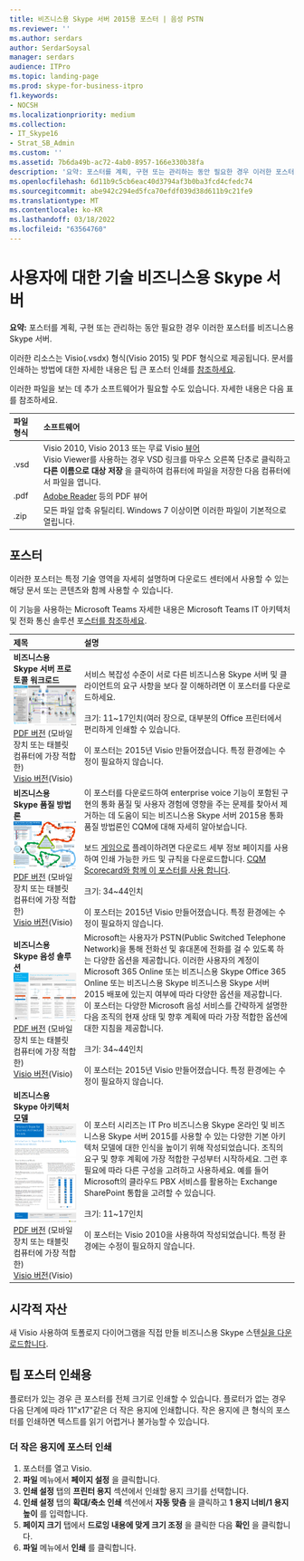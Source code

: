 ```yaml
---
title: 비즈니스용 Skype 서버 2015용 포스터 | 음성 PSTN
ms.reviewer: ''
ms.author: serdars
author: SerdarSoysal
manager: serdars
audience: ITPro
ms.topic: landing-page
ms.prod: skype-for-business-itpro
f1.keywords:
- NOCSH
ms.localizationpriority: medium
ms.collection:
- IT_Skype16
- Strat_SB_Admin
ms.custom: ''
ms.assetid: 7b6da49b-ac72-4ab0-8957-166e330b38fa
description: '요약: 포스터를 계획, 구현 또는 관리하는 동안 필요한 경우 이러한 포스터를 비즈니스용 Skype 서버.'
ms.openlocfilehash: 6d11b9c5cb6eac40d3794af3b0ba3fcd4cfedc74
ms.sourcegitcommit: abe942c294ed5fca70efdf039d38d611b9c21fe9
ms.translationtype: MT
ms.contentlocale: ko-KR
ms.lasthandoff: 03/18/2022
ms.locfileid: "63564760"
---
```

# <a name="technical-diagrams-for-skype-for-business-server"></a>사용자에 대한 기술 비즈니스용 Skype 서버

**요약:** 포스터를 계획, 구현 또는 관리하는 동안 필요한 경우 이러한 포스터를 비즈니스용 Skype 서버.

이러한 리소스는 Visio(.vsdx) 형식(Visio 2015) 및 PDF 형식으로 제공됩니다. 문서를 인쇄하는 방법에 대한 자세한 내용은 팁 큰 포스터 인쇄를 [참조하세요](technical-diagrams.md#tips).

이러한 파일을 보는 데 추가 소프트웨어가 필요할 수도 있습니다. 자세한 내용은 다음 표를 참조하세요.

|파일 형식|소프트웨어|
|:--- |:--- |
|.vsd |Visio 2010, Visio 2013 또는 무료 Visio [뷰어](https://go.microsoft.com/fwlink/p/?LinkId=393676) <br/> Visio Viewer를 사용하는 경우 VSD 링크를 마우스 오른쪽 단추로 클릭하고 **다른 이름으로 대상 저장** 을 클릭하여 컴퓨터에 파일을 저장한 다음 컴퓨터에서 파일을 엽니다. |
|.pdf |[Adobe Reader](https://go.microsoft.com/fwlink/p/?LinkId=393675) 등의 PDF 뷰어 |
|.zip |모든 파일 압축 유틸리티. Windows 7 이상이면 이러한 파일이 기본적으로 열립니다. |

## <a name="posters"></a>포스터

이러한 포스터는 특정 기술 영역을 자세히 설명하며 다운로드 센터에서 사용할 수 있는 해당 문서 또는 콘텐츠와 함께 사용할 수 있습니다.

이 기능을 사용하는 Microsoft Teams 자세한 내용은 Microsoft Teams IT 아키텍처 및 전화 통신 솔루션 포[스터를 참조하세요](/MicrosoftTeams/teams-architecture-solutions-posters).

|제목|설명|
|:---|:---|
|**비즈니스용 Skype 서버 프로토콜 워크로드** <br/>![SfB 프로토콜 워크로드 포스터.](media/0dccf933-eab3-4793-a8a4-4f6b9b0b4fa0.png)<br/>[PDF 버전](https://go.microsoft.com/fwlink/p/?LinkId=550989) (모바일 장치 또는 태블릿 컴퓨터에 가장 적합한) <br/> [Visio 버전](https://go.microsoft.com/fwlink/p/?LinkId=550991)(Visio) |서비스 복잡성 수준이 서로 다른 비즈니스용 Skype 서버 및 클라이언트의 요구 사항을 보다 잘 이해하려면 이 포스터를 다운로드하세요.<br/> <br/> 크기: 11~17인치(여러 장으로, 대부분의 Office 프린터에서 편리하게 인쇄할 수 있습니다. <br/> <br/> 이 포스터는 2015년 Visio 만들어졌습니다. 특정 환경에는 수정이 필요하지 않습니다. |
|**비즈니스용 Skype 품질 방법론** <br/> ![통화 품질 방법론 포스터입니다. ](media/69d33707-8dc4-446a-8d72-0a77be59a64a.png)[PDF 버전](https://go.microsoft.com/fwlink/p/?LinkId=617899) (모바일 장치 또는 태블릿 컴퓨터에 가장 적합한) <br/> [Visio 버전](https://go.microsoft.com/fwlink/p/?LinkId=617900)(Visio) |이 포스터를 다운로드하여 enterprise voice 기능이 포함된 구현의 통화 품질 및 사용자 경험에 영향을 주는 문제를 찾아서 제거하는 데 도움이 되는 비즈니스용 Skype 서버 2015용 통화 품질 방법론인 CQM에 대해 자세히 알아보습니다. <br/> <br/> 보드 [게임으로](https://go.microsoft.com/fwlink/p/?LinkId=617898) 플레이하려면 다운로드 세부 정보 페이지를 사용하여 인쇄 가능한 카드 및 규칙을 다운로드합니다. [CQM Scorecard와 함께 이 포스터를 사용 합니다](https://go.microsoft.com/fwlink/p/?LinkId=617904). <br/><br/> 크기: 34~44인치 <br/> <br/> 이 포스터는 2015년 Visio 만들어졌습니다. 특정 환경에는 수정이 필요하지 않습니다. |
|**비즈니스용 Skype 음성 솔루션** <br/> ![음성 솔루션 계획 포스터입니다.](media/1d3371f3-d554-4d6b-ac4f-a927bbe50b26.png) <br/> [PDF 버전](https://go.microsoft.com/fwlink/?linkid=869123) (모바일 장치 또는 태블릿 컴퓨터에 가장 적합한) <br/> [Visio 버전](https://go.microsoft.com/fwlink/?linkid=869124)(Visio) |Microsoft는 사용자가 PSTN(Public Switched Telephone Network)을 통해 전화선 및 휴대폰에 전화를 걸 수 있도록 하는 다양한 옵션을 제공합니다. 이러한 사용자의 계정이 Microsoft 365 Online 또는 비즈니스용 Skype Office 365 Online 또는 비즈니스용 Skype 비즈니스용 Skype 서버 2015 배포에 있는지 여부에 따라 다양한 옵션을 제공합니다. 이 포스터는 다양한 Microsoft 음성 서비스를 간략하게 설명한 다음 조직의 현재 상태 및 향후 계획에 따라 가장 적합한 옵션에 대한 지침을 제공합니다. <br/> <br/> 크기: 34~44인치 <br/><br/> 이 포스터는 2015년 Visio 만들어졌습니다. 특정 환경에는 수정이 필요하지 않습니다. |
|**비즈니스용 Skype 아키텍처 모델** <br/> ![비즈니스용 Skype 모델.](media/0734153f-af7b-4cf3-b095-96bdd1de3fb0.png) <br/> [PDF 버전](https://go.microsoft.com/fwlink/?linkid=869125) (모바일 장치 또는 태블릿 컴퓨터에 가장 적합한) <br/> [Visio 버전](https://go.microsoft.com/fwlink/?linkid=869126)(Visio) |이 포스터 시리즈는 IT Pro 비즈니스용 Skype 온라인 및 비즈니스용 Skype 서버 2015를 사용할 수 있는 다양한 기본 아키텍처 모델에 대한 인식을 높이기 위해 작성되었습니다. 조직의 요구 및 향후 계획에 가장 적합한 구성부터 시작하세요. 그런 후 필요에 따라 다른 구성을 고려하고 사용하세요. 예를 들어 Microsoft의 클라우드 PBX 서비스를 활용하는 Exchange SharePoint 통합을 고려할 수 있습니다. <br/><br/> 크기: 11~17인치 <br/><br/> 이 포스터는 Visio 2010을 사용하여 작성되었습니다. 특정 환경에는 수정이 필요하지 않습니다. |

## <a name="visual-assets"></a>시각적 자산

새 Visio 사용하여 토폴로지 다이어그램을 직접 만들 비즈니스용 Skype 스텐[실을 다운로드합니다](https://go.microsoft.com/fwlink/p/?LinkId=550985).

## <a name="tips-for-printing-large-format-posters"></a>팁 포스터 인쇄용

<a name="tips"> </a>

플로터가 있는 경우 큰 포스터를 전체 크기로 인쇄할 수 있습니다. 플로터가 없는 경우 다음 단계에 따라 11"x17"같은 더 작은 용지에 인쇄합니다. 작은 용지에 큰 형식의 포스터를 인쇄하면 텍스트를 읽기 어렵거나 불가능할 수 있습니다.

### <a name="print-posters-on-smaller-paper"></a>더 작은 용지에 포스터 인쇄

1. 포스터를 열고 Visio.
2. **파일** 메뉴에서 **페이지 설정** 을 클릭합니다.
3. **인쇄 설정** 탭의 **프린터 용지** 섹션에서 인쇄할 용지 크기를 선택합니다.
4. **인쇄 설정** 탭의 **확대/축소 인쇄** 섹션에서 **자동 맞춤** 을 클릭하고 **1 용지 너비/1 용지 높이** 를 입력합니다.
5. **페이지 크기** 탭에서 **드로잉 내용에 맞게 크기 조정** 을 클릭한 다음 **확인** 을 클릭합니다.
6. **파일** 메뉴에서 **인쇄** 를 클릭합니다.
